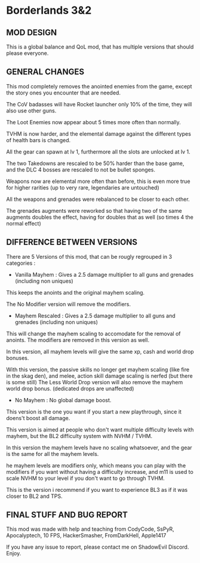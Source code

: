 Borderlands 3&2
===============

## MOD DESIGN

This is a global balance and QoL mod, that has multiple versions that should please everyone.

## GENERAL CHANGES

This mod completely removes the anointed enemies from the game, except the story ones you encounter that are needed.

The CoV badasses will have Rocket launcher only 10% of the time, they will also use other guns.

The Loot Enemies now appear about 5 times more often than normally.

TVHM is now harder, and the elemental damage against the different types of health bars is changed.

All the gear can spawn at lv 1, furthermore all the slots are unlocked at lv 1.

The two Takedowns are rescaled to be 50% harder than the base game, and the DLC 4 bosses are rescaled to not be bullet sponges.

Weapons now are elemental more often than before, this is even more true for higher rarities (up to very rare, legendaries are untouched)

All the weapons and grenades were rebalanced to be closer to each other.

The grenades augments were reworked so that having two of the same augments doubles the effect, having for doubles that as well (so times 4 the normal effect)

## DIFFERENCE BETWEEN VERSIONS

There are 5 Versions of this mod, that can be rougly regrouped in 3 categories : 

- Vanilla Mayhem : Gives a 2.5 damage multiplier to all guns and grenades (including non uniques)

 This keeps the anoints and the original mayhem scaling.

 The No Modifier version will remove the modifiers.

 - Mayhem Rescaled : Gives a 2.5 damage multiplier to all guns and grenades (including non uniques)

 This will change the mayhem scaling to accomodate  for the removal of anoints. The modifiers are removed in this version as well.

 In this version, all mayhem levels will give the same xp, cash and world drop bonuses.

 With this version, the passive skills no longer get mayhem scaling (like fire in the skag den), and melee, action skill damage scaling is nerfed (but there is some still)
 The Less World Drop version will also remove the mayhem world drop bonus. (dedicated drops are unaffected)

 - No Mayhem : No global damage boost.

 This version is the one you want if you start a new playthrough, since it doens't boost all damage.

 This version is aimed at people who don't want multiple difficulty levels with mayhem, but the BL2 difficulty system with NVHM / TVHM.

 In this version the mayhem levels have no scaling whatsoever, and the gear is the same for all the mayhem levels.

 he mayhem levels are modifiers only, which means you can play with the modifiers if you want without having a difficulty increase, and m11 is used to scale NVHM to your level if you don't want to go through TVHM.

 This is the version i recommend if you want to experience BL3 as if it was closer to BL2 and TPS.

 ## FINAL STUFF AND BUG REPORT

 This mod was made with help and teaching from CodyCode, SsPyR, Apocalyptech, 10 FPS, HackerSmasher, FromDarkHell, Apple1417

 If you have any issue to report, please contact me on ShadowEvil Discord.
 Enjoy.
